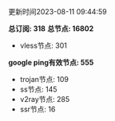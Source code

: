 更新时间2023-08-11 09:44:59

**总订阅: 318**
**总节点: 16802**
- vless节点: 301

**google ping有效节点: 555**
- trojan节点: 109
- ss节点: 145
- v2ray节点: 285
- ssr节点: 16
